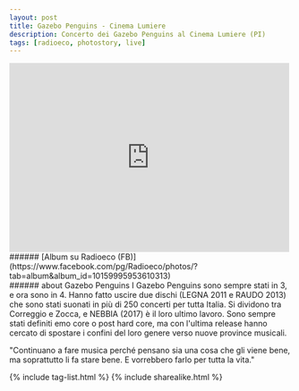 ```yaml
---
layout: post
title: Gazebo Penguins - Cinema Lumiere
description: Concerto dei Gazebo Penguins al Cinema Lumiere (PI)
tags: [radioeco, photostory, live]
---
```


<div class="media-container">
<iframe src="https://www.facebook.com/plugins/post.php?href=https%3A%2F%2Fwww.facebook.com%2FRadioeco%2Fphotos%2Fa.10159995953610313%2F10159995954360313%2F%3Ftype%3D3&width=500" width="500" height="338" style="border:none;overflow:hidden" scrolling="no" frameborder="0" allowTransparency="true" allow="encrypted-media"></iframe>
</div>
###### [Album su Radioeco (FB)](https://www.facebook.com/pg/Radioeco/photos/?tab=album&album_id=10159995953610313)
<br>
###### about Gazebo Penguins
I Gazebo Penguins sono sempre stati in 3, e ora sono in 4. Hanno fatto uscire due dischi (LEGNA 2011 e RAUDO 2013) che sono stati suonati in più di 250 concerti per tutta Italia. Si dividono tra Correggio e Zocca, e NEBBIA (2017) è il loro ultimo lavoro. Sono sempre stati definiti emo core o post hard core, ma con l'ultima release hanno cercato di  spostare i confini del loro genere verso nuove province musicali.

"Continuano a fare musica perché pensano sia una cosa che gli viene bene, ma soprattutto li fa stare bene. E vorrebbero farlo per tutta la vita."

{% include tag-list.html %}
{% include sharealike.html %}
